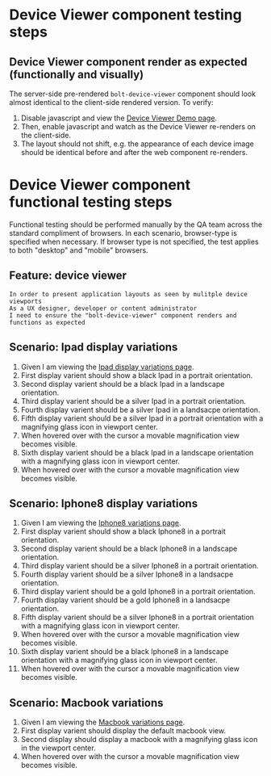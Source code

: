 # Device Viewer component testing steps

## Device Viewer component render as expected (functionally and visually)

The server-side pre-rendered `bolt-device-viewer` component should look almost identical to the client-side rendered version. To verify:

1. Disable javascript and view the [Device Viewer Demo page](https://boltdesignsystem.com/pattern-lab/patterns/40-components-device-viewer-05-device-viewer/40-components-device-viewer-05-device-viewer.html).
2. Then, enable javascript and watch as the Device Viewer re-renders on the client-side.
3. The layout should not shift, e.g. the appearance of each device image should be identical before and after the web component re-renders.

# Device Viewer component functional testing steps

Functional testing should be performed manually by the QA team across the standard compliment of browsers. In each scenario, browser-type is specified when necessary. If browser type is not specified, the test applies to both "desktop" and "mobile" browsers.

## Feature: device viewer

    In order to present application layouts as seen by mulitple device viewports
    As a UX designer, developer or content administrator
    I need to ensure the "bolt-device-viewer" component renders and functions as expected

## Scenario: Ipad display variations

1. Given I am viewing the [Ipad display variations page](https://boltdesignsystem.com/pattern-lab/patterns/40-components-device-viewer-10-device-viewer-ipad-variation/40-components-device-viewer-10-device-viewer-ipad-variation.html).
2. First display varient should show a black Ipad in a portrait orientation.
3. Second display varient should be a black Ipad in a landscape orientation.
4. Third display varient should be a silver Ipad in a portrait orientation.
5. Fourth display varient should be a silver Ipad in a landsacpe orientation.
6. Fifth display varient should be a silver Ipad in a portrait orientation with a magnifying glass icon in viewport center.
7. When hovered over with the cursor a movable magnification view becomes visible.
8. Sixth display varient should be a black Ipad in a landscape orientation with a magnifying glass icon in viewport center.
9. When hovered over with the cursor a movable magnification view becomes visible. 

## Scenario: Iphone8 display variations

1. Given I am viewing the [Iphone8 variations page](https://boltdesignsystem.com/pattern-lab/patterns/40-components-device-viewer-15-device-viewer-iphone8-variation/40-components-device-viewer-15-device-viewer-iphone8-variation.html).
2. First display varient should show a black Iphone8 in a portrait orientation.
3. Second display varient should be a black Iphone8 in a landscape orientation.
4. Third display varient should be a silver Iphone8 in a portrait orientation.
5. Fourth display varient should be a silver Iphone8 in a landsacpe orientation.
6. Third display varient should be a gold Iphone8 in a portrait orientation.
7. Fourth display varient should be a gold Iphone8 in a landsacpe orientation.
8. Fifth display varient should be a silver Iphone8 in a portrait orientation with a magnifying glass icon in viewport center.
9. When hovered over with the cursor a movable magnification view becomes visible.
10. Sixth display varient should be a black Iphone8 in a landscape orientation with a magnifying glass icon in viewport center.
11. When hovered over with the cursor a movable magnification view becomes visible. 

## Scenario: Macbook variations

1. Given I am viewing the [Macbook variations page](https://boltdesignsystem.com/pattern-lab/patterns/40-components-device-viewer-20-device-viewer-macbook-variation/40-components-device-viewer-20-device-viewer-macbook-variation.html).
2. First display varient should display the default macbook view.
3. Second display should display a macbook with a magnifying glass icon in the viewport center.
4. When hovered over with the cursor a movable magnification view becomes visible.
